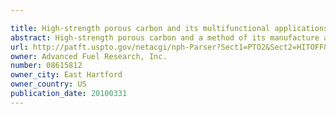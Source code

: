 ```yaml
---

title: High-strength porous carbon and its multifunctional applications
abstract: High-strength porous carbon and a method of its manufacture are described for multifunctional applications, such as ballistic protection, structural components, ultracapacitor electrodes, gas storage, and radiation shielding. The carbon is produced from a polymer precursor via carbonization, and optionally by surface activation and post-treatment.
url: http://patft.uspto.gov/netacgi/nph-Parser?Sect1=PTO2&Sect2=HITOFF&p=1&u=%2Fnetahtml%2FPTO%2Fsearch-adv.htm&r=1&f=G&l=50&d=PALL&S1=08615812&OS=08615812&RS=08615812
owner: Advanced Fuel Research, Inc.
number: 08615812
owner_city: East Hartford
owner_country: US
publication_date: 20100331
---
```

